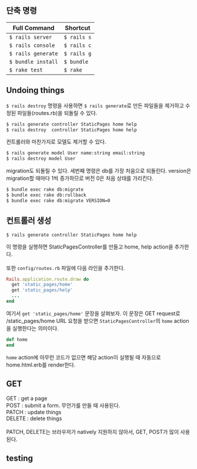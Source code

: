 ## 단축 명령

Full Command | Shortcut
-------------|---------
`$ rails server` | `$ rails s`
`$ rails console` | `$ rails c`
`$ rails generate` | `$ rails g`
`$ bundle install` | `$ bundle`
`$ rake test` | `$ rake`


## Undoing things

`$ rails destroy` 명령을 사용하면 `$ rails generate`로 만든 파일들을 제거하고 수정된 파일들(routes.rb)을 되돌릴 수 있다.

~~~sh
$ rails generate controller StaticPages home help
$ rails destroy  controller StaticPages home help
~~~

컨트롤러와 마찬가지로 모델도 제거할 수 있다.

~~~sh
$ rails generate model User name:string email:string
$ rails destroy model User
~~~

migration도 되돌릴 수 있다. 세번째 명령은 db를 가장 처음으로 되돌린다. version은 migration할 때마다 1씩 증가하므로 버전 0은 처음 상태를 가리킨다.

~~~sh
$ bundle exec rake db:migrate
$ bundle exec rake db:rollback
$ bundle exec rake db:migrate VERSION=0
~~~

## 컨트롤러 생성

	$ rails generate controller StaticPages home help
	
이 명령을 실행하면 StaticPagesController를 만들고 home, help action을 추가한다.  
<br>
또한 `config/routes.rb` 파일에 다음 라인을 추가한다.

~~~ruby
Rails.application.route.draw do
  get 'static_pages/home'
  get 'static_pages/help'
  ...
end
~~~

여기서 `get 'static_pages/home'` 문장을 살펴보자. 이 문장은 GET request로 /static_pages/home URL 요청을 받으면 `StaticPagesController`의 `home` action을 실행한다는 의미이다.

~~~ruby
def home
end
~~~

`home` action에 아무런 코드가 없으면 해당 action이 실행될 때 자동으로 home.html.erb를 render한다.

## GET

GET : get a page  
POST : submit a form. 무언가를 만들 때 사용된다.  
PATCH : update things  
DELETE : delete things  
<br>
PATCH, DELETE는 브라우저가 natively 지원하지 않아서, GET, POST가 많이 사용된다.

## testing

